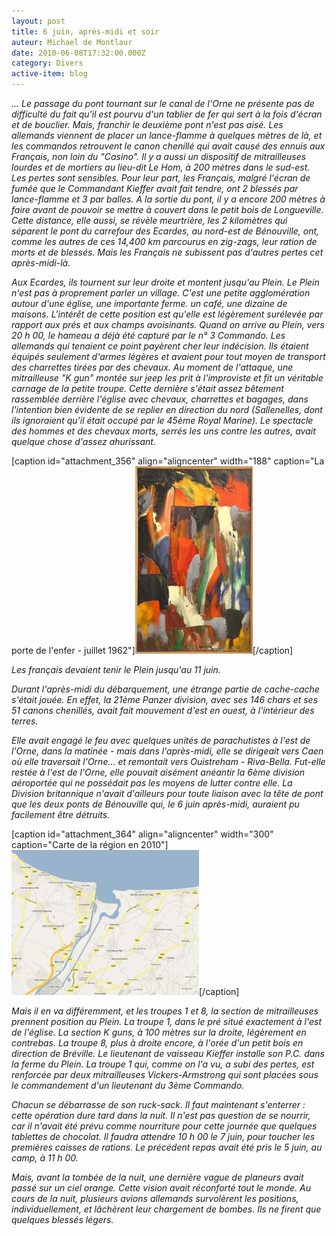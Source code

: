 ```yaml
---
layout: post
title: 6 juin, après-midi et soir
auteur: Michael de Montlaur
date: 2010-06-08T17:32:00.000Z
category: Divers
active-item: blog
---
```

<em>... Le passage du pont tournant sur le canal de l'Orne ne présente pas de difficulté du fait qu'il est pourvu d'un tablier de fer qui sert à la fois d'écran et de bouclier. Mais, franchir le deuxième pont n'est pas aisé. Les allemands viennent de placer un lance-flamme à quelques mètres de là, et les commandos retrouvent le canon chenillé qui avait causé des ennuis aux Français, non loin du "Casino". Il y a aussi un dispositif de mitrailleuses lourdes et de mortiers au lieu-dit Le Hom, à 200 mètres dans le sud-est. Les pertes sont sensibles. Pour leur part, les Français, malgré l'écran de fumée que le Commandant Kieffer avait fait tendre, ont 2 blessés par lance-flamme et 3 par balles. A la sortie du pont, il y a encore 200 mètres à faire avant de pouvoir se mettre à couvert dans le petit bois de Longueville. Cette distance, elle aussi, se révèle meurtrière, les 2 kilomètres qui séparent le pont du carrefour des Ecardes, au nord-est de Bénouville, ont, comme les autres de ces 14,400 km parcourus en zig-zags, leur ration de morts et de blessés. Mais les Français ne subissent pas d'autres pertes cet après-midi-là.</em>

<em>Aux Ecardes, ils tournent sur leur droite et montent jusqu'au Plein. Le Plein n'est pas à proprement parler un village. C'est une petite agglomération autour d'une église, une importante ferme. un café, une dizaine de maisons. L'intérêt de cette position est qu'elle est légèrement surélevée par rapport aux prés et aux champs avoisinants. Quand on arrive au Plein, vers 20 h 00, le hameau a déjà été capturé par le n° 3 Commando. Les allemands qui tenaient ce point payèrent cher leur indécision. Ils étaient équipés seulement d'armes légères et avaient pour tout moyen de transport des charrettes tirées par des chevaux. Au moment de l'attaque, une mitrailleuse "K gun" montée sur jeep les prit à l'improviste et fit un véritable carnage de la petite troupe. Cette dernière s'était assez bêtement rassemblée derrière l'église avec chevaux, charrettes et bagages, dans l'intention bien évidente de se replier en direction du nord (Sallenelles, dont ils ignoraient qu'il était occupé par le 45ème Royal Marine). Le spectacle des hommes et des chevaux morts, serrés les uns contre les autres, avait quelque chose d'assez ahurissant.</em>

[caption id="attachment_356" align="aligncenter" width="188" caption="La porte de l&#39;enfer - juillet 1962"]<em><em><a href="/photos/wordpress/La-porte-de-lenfer.jpg"><img class="size-medium wp-image-356" title="La porte de l'enfer" src="/photos/wordpress/La-porte-de-lenfer-188x300.jpg" alt="" width="188" height="300" /></a></em></em>[/caption]

<em>Les français devaient tenir le Plein jusqu'au 11 juin.</em>

<em>Durant l'après-midi du débarquement, une étrange partie de cache-cache s'était jouée. En effet, la 21ème Panzer division, avec ses 146 chars et ses 51 canons chenillés, avait fait mouvement d'est en ouest, à l'intérieur des terres.</em>

<em>Elle avait engagé le feu avec quelques unités de parachutistes à l'est de l'Orne, dans la matinée - mais dans l'après-midi, elle se dirigeait vers Caen où elle traversait l'Orne... et remontait vers Ouistreham - Riva-Bella. Fut-elle restée à l'est de l'Orne, elle pouvait aisément anéantir la 6ème division aéroportée qui ne possédait pas les moyens de lutter contre elle. La Division britannique n'avait d'ailleurs pour toute liaison avec la tête de pont que les deux ponts de Bénouville qui, le 6 juin après-midi, auraient pu facilement être détruits.</em>

[caption id="attachment_364" align="aligncenter" width="300" caption="Carte de la région en 2010"]<em><em><a href="/photos/wordpress/Carte6juin.jpg"><img class="size-medium wp-image-364" title="Carte6juin" src="/photos/wordpress/Carte6juin-300x232.jpg" alt="" width="300" height="232" /></a></em></em>[/caption]

<em>Mais il en va différemment, et les troupes 1 et 8, la section de mitrailleuses prennent position au Plein. La troupe 1, dans le pré situé exactement à l'est de l'église. La section K guns, à 100 mètres sur la droite, légèrement en contrebas. La troupe 8, plus à droite encore, à l'orée d'un petit bois en direction de Bréville. Le lieutenant de vaisseau Kieffer installe son P.C. dans la ferme du Plein. La troupe 1 qui, comme on l'a vu, a subi des pertes, est renforcée par deux mitrailleuses Vickers-Armstrong qui sont placées sous le commandement d'un lieutenant du 3ème Commando.</em>

<em>Chacun se débarrasse de son ruck-sack. Il faut maintenant s'enterrer : cette opération dure tard dans la nuit. Il n'est pas question de se nourrir, car il n'avait été prévu comme nourriture pour cette journée que quelques tablettes de chocolat. Il faudra attendre 10 h 00 le 7 juin, pour toucher les premières caisses de rations. Le précédent repas avait été pris le 5 juin, au camp, à 11 h 00.</em>

<em>Mais, avant la tombée de la nuit, une dernière vague de planeurs avait passé sur un ciel orange. Cette vision avait réconforté tout le monde. Au cours de la nuit, plusieurs avions allemands survolèrent les positions, individuellement, et lâchèrent leur chargement de bombes. Ils ne firent que quelques blessés légers.
</em>
